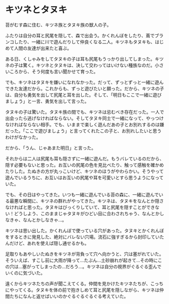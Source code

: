 # キツネとタヌキ

苔がむす森に住む、キツネ族とタヌキ族の獣人の子。

ふたりは自分の耳と尻尾を隠して、森で出会う。かくれんぼをしたり、蔦でブランコしたり、一緒に川で遊んだりして仲良くなる二人。キツネもタヌキも、はじめて人間の友達が出来たと喜ぶ。

ある日、くしゃみをしてタヌキの子は耳も尻尾もうっかり出してしまった。キツネの子は驚く。キツネとタヌキは、決して交わってはいけない種族なのだ。小さいころから、そう何度も言い聞かせて育った。

でも、キツネはタヌキを嫌いになれなかった。だって、ずっとずっと一緒に遊んできた友達だから。これからも、ずっと遊びたいと願った。だから、キツネの子は、自分も勇気を出して尻尾と耳を出した。そして、「明日もここで一緒に遊びましょう」と一言、勇気を出して言った。

タヌキの子は驚いた。タヌキ族の間でも、キツネは忌むべき存在だった。一人で出会ったら逃げなければならない。そしてタヌキ同士で一緒になって、やっつけなければならない相手。でも、いままで楽しく遊んだあの子とお別れするのは嫌だった。「ここで遊びましょう」と言ってくれたこの子と、お別れしたいと思うわけがなかった。

だから、「うん、じゃあまた明日」と言った。

それからは二人は尻尾も耳も隠さずに一緒に遊んだ。もうバレているのだから、隠す必要もないと思った。お互いの尻尾の色を見比べたり、触って感触を確かめたりした。たぬきの方が丸っこいけど、キツネのほうがやわらかい。そうやって遊んでいるうちに、お互いはお互いの尻尾や耳を可愛いとすら思うようになっていた。

でも、その日はやってきた。いつも一緒に遊んでいる苔の森に、一緒に遊んでいる最悪な瞬間に、キツネの群れがやってきた。キツネは、タヌキをなんとか隠さなければと思った。タヌキはびっくりしていて、耳と尻尾を隠すことができない！どうしよう、このままじゃタヌキがひどい目に合わされちゃう、なんとかしなきゃ、なんとかしなきゃ…。

キツネは思い出した。かくれんぼで使っている穴があった。タヌキとかくれんぼをするときに発見した、絶対にバレない穴場。流石に強すぎるから封印していたんだけど、あれを使えば隠し通せるかも。

足取りもあやしいたぬきをキツネが背負って穴へ向かうと、穴は塞がれていた。そういえば、すこし前に大雨が降って…たぶん…土砂崩れが起きて…その時にこの穴は…塞がってしまったの…だろう…。キツネは自分の視界がぐるぐる歪んでいくのに気づいた。

遠くからキツネたちの声が聞こえてくる。仲間を見かけたキツネたちが、こっちにやってくる。タヌキを体の前で抱きしめて耳と尻尾を隠しながら、キツネは仲間たちになんと返せばいいのかぐるぐるぐるぐる考えていた。
